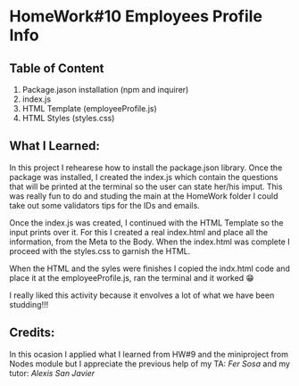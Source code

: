 # HomeWork#10 Employees Profile Info

## Table of Content
1. Package.jason installation (npm and inquirer)
1. index.js
1. HTML Template (employeeProfile.js)
1. HTML Styles (styles.css)

## What I Learned:
In this project I rehearese how to install the package.json library. Once the package was installed, I created the index.js which contain the questions that will be printed at the terminal so the user can state her/his imput. This was really fun to do and studing the main at the HomeWork folder I could take out some validators tips for the IDs and emails.

Once the index.js was created, I continued with the HTML Template so the input prints over it. For this I created a real index.html and place all the information, from the Meta to the Body. When the index.html was complete I proceed with the styles.css to garnish the HTML.

When the HTML and the syles were finishes I copied the indx.html code and place it at the employeeProfile.js, ran the terminal and it worked 😁

I really liked this activity because it envolves a lot of what we have been studding!!!

## Credits:
In this ocasion I applied what I learned from HW#9 and the miniproject from Nodes module but I appreciate the previous help of my TA: <cite>Fer Sosa</cite> and my tutor: <cite>Alexis San Javier</cite>